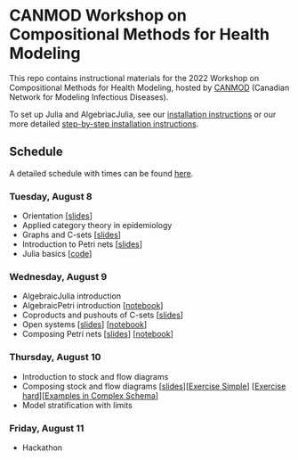 # CANMOD Workshop on Compositional Methods for Health Modeling

This repo contains instructional materials for the 2022 Workshop on Compositional Methods for Health Modeling, hosted by [CANMOD](https://canmod.net/) (Canadian Network for Modeling Infectious Diseases).

To set up Julia and AlgebriacJulia, see our [installation instructions](install.md) or our more detailed [step-by-step installation instructions](step_by_step_install.pdf).

## Schedule

A detailed schedule with times can be found [here](https://docs.google.com/document/d/1SJPDSZshFhzVjcUsjEeiM5SeT94GxXLPYriDaeqXlIk/view).

### Tuesday, August 8

- Orientation [[slides](slides/Orientation.pdf)]
- Applied category theory in epidemiology
- Graphs and C-sets [[slides](slides/csets.html)]
- Introduction to Petri nets [[slides](slides/IntroductionToPetriNets.pdf)]
- Julia basics [[code](julia/intro.jl)]

### Wednesday, August 9

- AlgebraicJulia introduction
- AlgebraicPetri introduction [[notebook](https://github.com/AlgebraicJulia/CANMOD-2022/blob/main/examples/Petri/SimplePetriNets2.ipynb)]
- Coproducts and pushouts of C-sets [[slides](slides/colimits.html)]
- Open systems [[slides](slides/OpenSystems.pdf)] [[notebook](examples/Composing%20Petri%20Nets/open_systems.ipynb)]
- Composing Petri nets [[slides](slides/ComposingPetriNets.pdf)] [[notebook](examples/Composing%20Petri%20Nets/composing_petri_nets.ipynb)]

### Thursday, August 10

- Introduction to stock and flow diagrams
- Composing stock and flow diagrams [[slides](slides/Composing%20Stock%20and%20Flow%20Diagrams.pdf)][[Exercise Simple](examples/StockFlow/simple_schema/practices/SIRV%20composition%20model%20simple.ipynb)] [[Exercise hard](examples/StockFlow/simple_schema/practices/SEIRVD%20model%20hard.ipynb)][[Examples in Complex Schema](examples/StockFlow/full_fledged_schema)]
- Model stratification with limits

### Friday, August 11

- Hackathon
